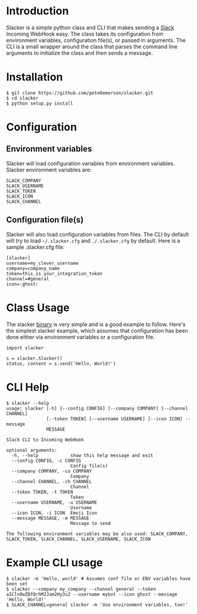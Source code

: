 # Introduction

Slacker is a simple python class and CLI that makes sending a
[Slack](http://www.slack.com) Incoming WebHook easy. The class takes its
configuration from environment variables, configuration file(s), or passed in
arguments. The CLI is a small wrapper around the class that parses the command
line arguments to initialize the class and then sends a message.

# Installation

    $ git clone https://github.com/pete0emerson/slacker.git
    $ cd slacker
    $ python setup.py install

# Configuration

## Environment variables

Slacker will load configuration variables from environment variables. Slacker
environment variables are:

    SLACK_COMPANY
    SLACK_USERNAME
    SLACK_TOKEN
    SLACK_ICON
    SLACK_CHANNEL

## Configuration file(s)

Slacker will also load configuration variables from files. The CLI by default
will try to load `~/.slacker.cfg` and `./.slacker.cfg` by default. Here is a
sample .slacker.cfg file:

    [slacker]
    username=my_clever_username
    company=company_name
    token=this_is_your_integration_token
    channel=#general
    icon=:ghost:

# Class Usage

The slacker [binary](bin/slacker) is very simple and is a good example to
follow. Here's the simplest slacker example, which assumes that configuration
has been done either via environment variables or a configuration file.

    import slacker

    s = slacker.Slacker()
    status, content = s.send('Hello, World!')

# CLI Help

    $ slacker --help
    usage: slacker [-h] [--config CONFIG] [--company COMPANY] [--channel CHANNEL]
                   [--token TOKEN] [--username USERNAME] [--icon ICON] --message
                   MESSAGE

    Slack CLI to Incoming WebHook

    optional arguments:
      -h, --help            show this help message and exit
      --config CONFIG, -c CONFIG
                            Config file(s)
      --company COMPANY, -co COMPANY
                            Company
      --channel CHANNEL, -ch CHANNEL
                            Channel
      --token TOKEN, -t TOKEN
                            Token
      --username USERNAME, -u USERNAME
                            Username
      --icon ICON, -i ICON  Emoji Icon
      --message MESSAGE, -m MESSAGE
                            Message to send

    The following environment variables may be also used: SLACK_COMPANY,
    SLACK_TOKEN, SLACK_CHANNEL, SLACK_USERNAME, SLACK_ICON

# Example CLI usage

    $ slacker -m 'Hello, world' # Assumes conf file or ENV variables have been set
    $ slacker --company my_company --channel general --token aICln0wZDfQrhM2Jam2Hy3s2 --username mybot --icon ghost --message 'Hello, World!'
    $ SLACK_CHANNEL=general slacker -m 'Use environment variables, too!'
